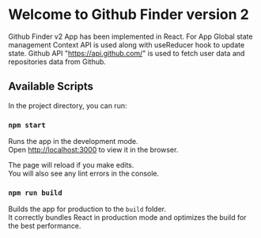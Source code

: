 # Welcome to Github Finder version 2

Github Finder v2 App has been implemented in React. For App Global state management Context API is used along with useReducer hook to update state. Github API "https://api.github.com/" is used to fetch user data and repositories data from Github.


## Available Scripts

In the project directory, you can run:

### `npm start`

Runs the app in the development mode.\
Open [http://localhost:3000](http://localhost:3000) to view it in the browser.

The page will reload if you make edits.\
You will also see any lint errors in the console.

### `npm run build`

Builds the app for production to the `build` folder.\
It correctly bundles React in production mode and optimizes the build for the best performance.
